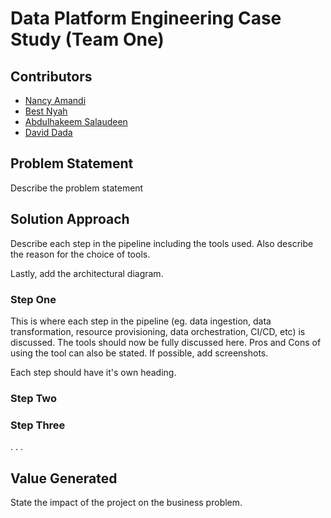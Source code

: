 # Data Platform Engineering Case Study (Team One)

## Contributors
- [Nancy Amandi](https://github.com/Nancy9ice)
- [Best Nyah](https://github.com/Bee0933)
- [Abdulhakeem Salaudeen](https://github.com/HakeemSalaudeen)
- [David Dada](https://github.com/tdadadavid)

## Problem Statement
Describe the problem statement

## Solution Approach
Describe each step in the pipeline including the tools used. Also describe the reason for the choice of tools.

Lastly, add the architectural diagram.

### Step One
This is where each step in the pipeline (eg. data ingestion, data transformation, resource provisioning, data orchestration, CI/CD, etc) is discussed. The tools should now be fully discussed here. Pros and Cons of using the tool can also be stated. If possible, add screenshots.

Each step should have it's own heading.

### Step Two

### Step Three
.
.
.

## Value Generated
State the impact of the project on the business problem.
